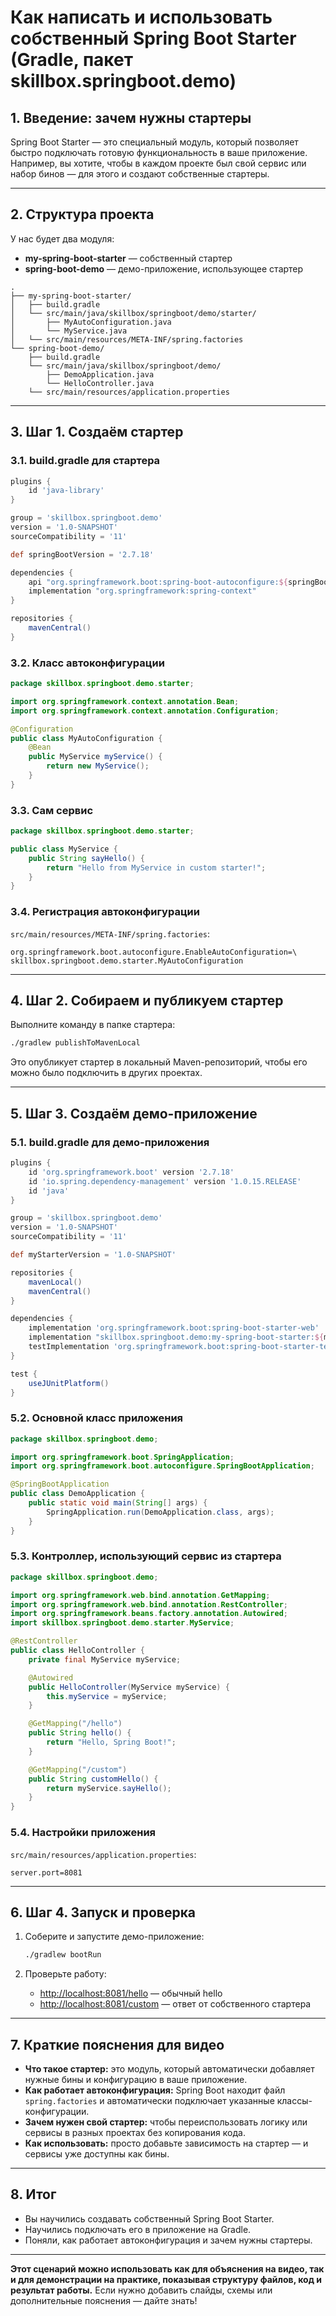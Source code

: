 # Как написать и использовать собственный Spring Boot Starter (Gradle, пакет skillbox.springboot.demo)

## 1. Введение: зачем нужны стартеры

Spring Boot Starter — это специальный модуль, который позволяет быстро подключать готовую функциональность в ваше приложение. Например, вы хотите, чтобы в каждом проекте был свой сервис или набор бинов — для этого и создают собственные стартеры.

---

## 2. Структура проекта

У нас будет два модуля:
- **my-spring-boot-starter** — собственный стартер
- **spring-boot-demo** — демо-приложение, использующее стартер

```
.
├── my-spring-boot-starter/
│   ├── build.gradle
│   └── src/main/java/skillbox/springboot/demo/starter/
│       ├── MyAutoConfiguration.java
│       └── MyService.java
│   └── src/main/resources/META-INF/spring.factories
└── spring-boot-demo/
    ├── build.gradle
    └── src/main/java/skillbox/springboot/demo/
        ├── DemoApplication.java
        └── HelloController.java
    └── src/main/resources/application.properties
```

---

## 3. Шаг 1. Создаём стартер

### 3.1. build.gradle для стартера

```groovy
plugins {
    id 'java-library'
}

group = 'skillbox.springboot.demo'
version = '1.0-SNAPSHOT'
sourceCompatibility = '11'

def springBootVersion = '2.7.18'

dependencies {
    api "org.springframework.boot:spring-boot-autoconfigure:${springBootVersion}"
    implementation "org.springframework:spring-context"
}

repositories {
    mavenCentral()
}
```

### 3.2. Класс автоконфигурации

```java
package skillbox.springboot.demo.starter;

import org.springframework.context.annotation.Bean;
import org.springframework.context.annotation.Configuration;

@Configuration
public class MyAutoConfiguration {
    @Bean
    public MyService myService() {
        return new MyService();
    }
}
```

### 3.3. Сам сервис

```java
package skillbox.springboot.demo.starter;

public class MyService {
    public String sayHello() {
        return "Hello from MyService in custom starter!";
    }
}
```

### 3.4. Регистрация автоконфигурации

`src/main/resources/META-INF/spring.factories`:

```
org.springframework.boot.autoconfigure.EnableAutoConfiguration=\
skillbox.springboot.demo.starter.MyAutoConfiguration
```

---

## 4. Шаг 2. Собираем и публикуем стартер

Выполните команду в папке стартера:

```bash
./gradlew publishToMavenLocal
```

Это опубликует стартер в локальный Maven-репозиторий, чтобы его можно было подключить в других проектах.

---

## 5. Шаг 3. Создаём демо-приложение

### 5.1. build.gradle для демо-приложения

```groovy
plugins {
    id 'org.springframework.boot' version '2.7.18'
    id 'io.spring.dependency-management' version '1.0.15.RELEASE'
    id 'java'
}

group = 'skillbox.springboot.demo'
version = '1.0-SNAPSHOT'
sourceCompatibility = '11'

def myStarterVersion = '1.0-SNAPSHOT'

repositories {
    mavenLocal()
    mavenCentral()
}

dependencies {
    implementation 'org.springframework.boot:spring-boot-starter-web'
    implementation "skillbox.springboot.demo:my-spring-boot-starter:${myStarterVersion}"
    testImplementation 'org.springframework.boot:spring-boot-starter-test'
}

test {
    useJUnitPlatform()
}
```

### 5.2. Основной класс приложения

```java
package skillbox.springboot.demo;

import org.springframework.boot.SpringApplication;
import org.springframework.boot.autoconfigure.SpringBootApplication;

@SpringBootApplication
public class DemoApplication {
    public static void main(String[] args) {
        SpringApplication.run(DemoApplication.class, args);
    }
}
```

### 5.3. Контроллер, использующий сервис из стартера

```java
package skillbox.springboot.demo;

import org.springframework.web.bind.annotation.GetMapping;
import org.springframework.web.bind.annotation.RestController;
import org.springframework.beans.factory.annotation.Autowired;
import skillbox.springboot.demo.starter.MyService;

@RestController
public class HelloController {
    private final MyService myService;

    @Autowired
    public HelloController(MyService myService) {
        this.myService = myService;
    }

    @GetMapping("/hello")
    public String hello() {
        return "Hello, Spring Boot!";
    }

    @GetMapping("/custom")
    public String customHello() {
        return myService.sayHello();
    }
}
```

### 5.4. Настройки приложения

`src/main/resources/application.properties`:

```
server.port=8081
```

---

## 6. Шаг 4. Запуск и проверка

1. Соберите и запустите демо-приложение:
   ```bash
   ./gradlew bootRun
   ```

2. Проверьте работу:
   - [http://localhost:8081/hello](http://localhost:8081/hello) — обычный hello
   - [http://localhost:8081/custom](http://localhost:8081/custom) — ответ от собственного стартера

---

## 7. Краткие пояснения для видео

- **Что такое стартер:** это модуль, который автоматически добавляет нужные бины и конфигурацию в ваше приложение.
- **Как работает автоконфигурация:** Spring Boot находит файл `spring.factories` и автоматически подключает указанные классы-конфигурации.
- **Зачем нужен свой стартер:** чтобы переиспользовать логику или сервисы в разных проектах без копирования кода.
- **Как использовать:** просто добавьте зависимость на стартер — и сервисы уже доступны как бины.

---

## 8. Итог

- Вы научились создавать собственный Spring Boot Starter.
- Научились подключать его в приложение на Gradle.
- Поняли, как работает автоконфигурация и зачем нужны стартеры.

---

**Этот сценарий можно использовать как для объяснения на видео, так и для демонстрации на практике, показывая структуру файлов, код и результат работы.**
Если нужно добавить слайды, схемы или дополнительные пояснения — дайте знать! 